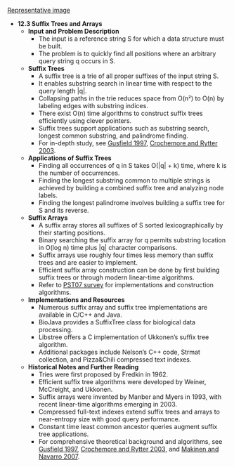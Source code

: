 [Representative image](ADM-ch12-datastructs-suffix-trees.best.png)

- **12.3 Suffix Trees and Arrays**
  - **Input and Problem Description**
    - The input is a reference string S for which a data structure must be built.
    - The problem is to quickly find all positions where an arbitrary query string q occurs in S.
  - **Suffix Trees**
    - A suffix tree is a trie of all proper suffixes of the input string S.
    - It enables substring search in linear time with respect to the query length |q|.
    - Collapsing paths in the trie reduces space from O(n²) to O(n) by labeling edges with substring indices.
    - There exist O(n) time algorithms to construct suffix trees efficiently using clever pointers.
    - Suffix trees support applications such as substring search, longest common substring, and palindrome finding.
    - For in-depth study, see [Gusfield 1997](https://web.stanford.edu/class/cs166/), [Crochemore and Rytter 2003](https://www.cambridge.org/us/academic/subjects/computer-science/algorithmics-complexity-computer-algebra-and-computational-geometry/algorithmic-string-processing-2nd-edition).
  - **Applications of Suffix Trees**
    - Finding all occurrences of q in S takes O(|q| + k) time, where k is the number of occurrences.
    - Finding the longest substring common to multiple strings is achieved by building a combined suffix tree and analyzing node labels.
    - Finding the longest palindrome involves building a suffix tree for S and its reverse.
  - **Suffix Arrays**
    - A suffix array stores all suffixes of S sorted lexicographically by their starting positions.
    - Binary searching the suffix array for q permits substring location in O(log n) time plus |q| character comparisons.
    - Suffix arrays use roughly four times less memory than suffix trees and are easier to implement.
    - Efficient suffix array construction can be done by first building suffix trees or through modern linear-time algorithms.
    - Refer to [PST07 survey](https://link.springer.com/chapter/10.1007/978-3-540-74352-4_7) for implementations and construction algorithms.
  - **Implementations and Resources**
    - Numerous suffix array and suffix tree implementations are available in C/C++ and Java.
    - BioJava provides a SuffixTree class for biological data processing.
    - Libstree offers a C implementation of Ukkonen’s suffix tree algorithm.
    - Additional packages include Nelson’s C++ code, Strmat collection, and Pizza&Chili compressed text indexes.
  - **Historical Notes and Further Reading**
    - Tries were first proposed by Fredkin in 1962.
    - Efficient suffix tree algorithms were developed by Weiner, McCreight, and Ukkonen.
    - Suffix arrays were invented by Manber and Myers in 1993, with recent linear-time algorithms emerging in 2003.
    - Compressed full-text indexes extend suffix trees and arrays to near-entropy size with good query performance.
    - Constant time least common ancestor queries augment suffix tree applications.
    - For comprehensive theoretical background and algorithms, see [Gusfield 1997](https://web.stanford.edu/class/cs166/), [Crochemore and Rytter 2003](https://www.cambridge.org/us/academic/subjects/computer-science/algorithmics-complexity-computer-algebra-and-computational-geometry/algorithmic-string-processing-2nd-edition), and [Makinen and Navarro 2007](https://link.springer.com/chapter/10.1007/978-3-540-74352-4_7).
